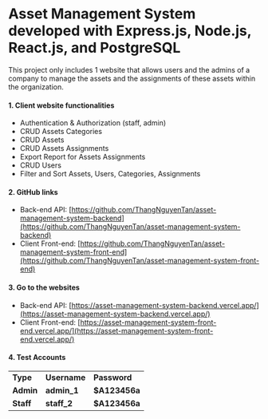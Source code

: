 # Asset Management System developed with Express.js, Node.js, React.js, and PostgreSQL

This project only includes 1 website that allows users and the admins of a company to manage the assets and the assignments of these assets within the organization.

#### 1. Client website functionalities



* Authentication & Authorization (staff, admin)
* CRUD Assets Categories
* CRUD Assets
* CRUD Assets Assignments
* Export Report for Assets Assignments
* CRUD Users
* Filter and Sort Assets, Users, Categories, Assignments

#### 2. GitHub links



* Back-end API: [https://github.com/ThangNguyenTan/asset-management-system-backend](https://github.com/ThangNguyenTan/asset-management-system-backend) 
* Client Front-end: [https://github.com/ThangNguyenTan/asset-management-system-front-end](https://github.com/ThangNguyenTan/asset-management-system-front-end) 

#### 3. Go to the websites



* Back-end API: [https://asset-management-system-backend.vercel.app/](https://asset-management-system-backend.vercel.app/) 
* Client Front-end: [https://asset-management-system-front-end.vercel.app/](https://asset-management-system-front-end.vercel.app/) 

#### 4. Test Accounts


<table>
  <tr>
   <td><strong>Type</strong>
   </td>
   <td><strong>Username</strong>
   </td>
   <td><strong>Password</strong>
   </td>
  </tr>
  <tr>
   <td><strong>Admin</strong>
   </td>
   <td><strong>admin_1</strong>
   </td>
   <td><strong>$A123456a</strong>
   </td>
  </tr>
  <tr>
   <td><strong>Staff</strong>
   </td>
   <td><strong>staff_2</strong>
   </td>
   <td><strong>$A123456a</strong>
   </td>
  </tr>
</table>

